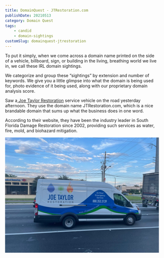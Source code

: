 ```yaml
---
title: DomainQuest - JTRestoration.com
publishDate: 20210513
category: Domain Quest
tags:
    - candid
    - domain-sightings
customSlug: domainquest-jtrestoration
---
```


To put it simply, when we come across a domain name printed on the side of a vehicle, billboard, sign, or building in the living, breathing world we live in, we call these IRL domain sightings.

We categorize and group these “sightings” by extension and number of keywords. We give you a little glimpse into what the domain is being used for, photo evidence of it being used, along with our proprietary domain analysis score.

Saw a[ Joe Taylor Restoration](https://www.jtrestoration.com/) service vehicle on the road yesterday afternoon. They use the domain name JTRestoration.com, which is a nice brandable domain that sums up what the business does in one word.

According to their website, they have been the industry leader in South Florida Damage Restoration since 2002, providing such services as water, fire, mold, and biohazard mitigation.

![](assets/joe-taylor-restoration.jpeg)

